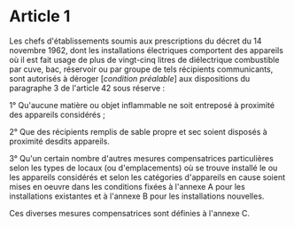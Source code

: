 # Article 1

Les chefs d'établissements soumis aux prescriptions du décret du 14 novembre 1962, dont les installations électriques comportent des appareils où il est fait usage de plus de vingt-cinq litres de diélectrique combustible par cuve, bac, réservoir ou par groupe de tels récipients communicants, sont autorisés à déroger [*condition préalable*] aux dispositions du paragraphe 3 de l'article 42 sous réserve :

1° Qu'aucune matière ou objet inflammable ne soit entreposé à proximité des appareils considérés ;

2° Que des récipients remplis de sable propre et sec soient disposés à proximité desdits appareils.

3° Qu'un certain nombre d'autres mesures compensatrices particulières selon les types de locaux (ou d'emplacements) où se trouve installé le ou les appareils considérés et selon les catégories d'appareils en cause soient mises en oeuvre dans les conditions fixées à l'annexe A pour les installations existantes et à l'annexe B pour les installations nouvelles.

Ces diverses mesures compensatrices sont définies à l'annexe C.
